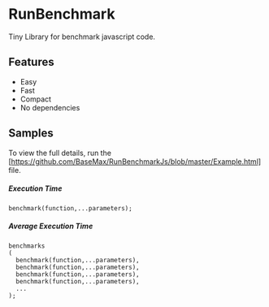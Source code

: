 # RunBenchmark
Tiny Library for benchmark javascript code.


## Features 
  - Easy
  - Fast
  - Compact
  - No dependencies

## Samples

To view the full details, run the [https://github.com/BaseMax/RunBenchmarkJs/blob/master/Example.html] file.

##### Execution Time
```
benchmark(function,...parameters);
```

##### Average Execution Time
```
benchmarks
(
  benchmark(function,...parameters),
  benchmark(function,...parameters),
  benchmark(function,...parameters),
  benchmark(function,...parameters),
  ...
);
```
